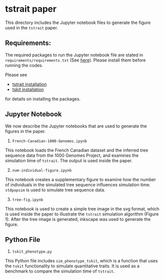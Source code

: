 # tstrait paper

This directory includes the Jupyter notebook files to generate the figure used in the `tstrait` paper.

## Requirements:

The required packages to run the Jupyter notebook file are stated in `requirements/requirements.txt` (See [here](requirements/requirements.txt)). Please install them before running the codes.

Please see

- [tstrait installation](https://tskit.dev/tstrait/docs/stable/install.html)
- [tskit installation](https://tskit.dev/tskit/docs/stable/installation.html)

for details on installing the packages.

## Jupyter Notebook

We now describe the Jupyter notebooks that are used to generate the figures in the paper.

1. `French-Canadian-1000-Genomes.ipynb`

This notebook loads the French Canadian dataset and the inferred tree sequence data from the 1000 Genomes Project, and examines the simulation time of `tstrait`. The output is used inside the paper.

2. `num-individual-figure.ipynb`

This notebook creates a supplementary figure to examine how the number of individuals in the simulated tree sequence influences simulation time. `stdpopsim` is used to simulate tree sequence data.

3. `tree-fig.ipynb`

This notebook is used to create a simple tree image in the svg format, which is used inside the paper to illustrate the `tstrait` simulation algorithm (Figure 1). After the tree image is generated, inkscape was used to generate the figure.

## Python File

1. `tskit_phenotype.py`

This Python file includes `sim_phenotype_tskit`, which is a function that uses the `tskit` functionality to simulate quantitative traits. It is used as a benchmark to compare the simulation time of `tstrait`.